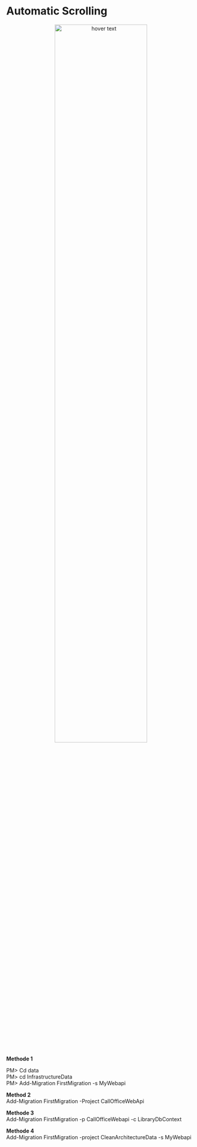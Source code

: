# Automatic Scrolling


<p align="center">
  <img src="[https://github.com/LPGTE/StacksNotes/blob/master/staksnoteexport.png](https://github.com/lpgtesoftsopensource/angular-auto-scroll/blob/main/auto-scroll.png)" width="70%" title="hover text">
</p>



**Methode 1**  <br/>

PM> Cd data  <br/>
PM> cd InfrastructureData  <br/>
PM> Add-Migration FirstMigration -s MyWebapi  <br/>

**Method 2**  <br/>
Add-Migration FirstMigration -Project CallOfficeWebApi  <br/>

**Methode 3**  <br/>
Add-Migration FirstMigration -p CallOfficeWebapi -c LibraryDbContext  <br/>

**Methode 4**  <br/>
Add-Migration FirstMigration -project CleanArchitectureData -s MyWebapi  <br/>

